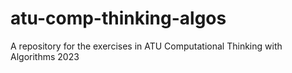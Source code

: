 # atu-comp-thinking-algos

A repository for the exercises in ATU Computational Thinking with Algorithms 2023
